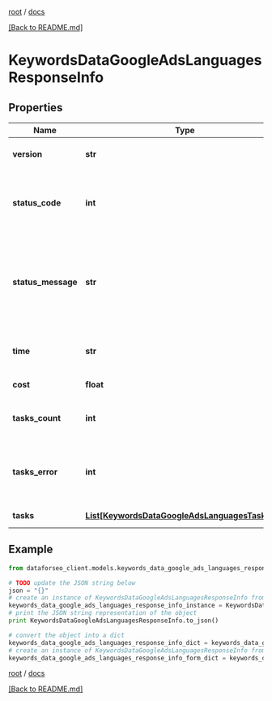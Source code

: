[root](./../ "root") / [docs](./ "docs")

[[Back to README.md]](./../README.md "[Back to README.md]")

# KeywordsDataGoogleAdsLanguagesResponseInfo

## Properties

Name | Type | Description | Notes
------------ | ------------- | ------------- | -------------
**version** | **str** | the current version of the API | [optional]
**status_code** | **int** | general status code you can find the full list of the response codes here | [optional]
**status_message** | **str** | general informational message you can find the full list of general informational messages here | [optional]
**time** | **str** | total execution time, seconds | [optional]
**cost** | **float** | total tasks cost, USD | [optional]
**tasks_count** | **int** | the number of tasks in the tasks array | [optional]
**tasks_error** | **int** | the number of tasks in the tasks array returned with an error | [optional]
**tasks** | [**List[KeywordsDataGoogleAdsLanguagesTaskInfo]**](KeywordsDataGoogleAdsLanguagesTaskInfo.md) | array of tasks | [optional]

## Example

```python
from dataforseo_client.models.keywords_data_google_ads_languages_response_info import KeywordsDataGoogleAdsLanguagesResponseInfo

# TODO update the JSON string below
json = "{}"
# create an instance of KeywordsDataGoogleAdsLanguagesResponseInfo from a JSON string
keywords_data_google_ads_languages_response_info_instance = KeywordsDataGoogleAdsLanguagesResponseInfo.from_json(json)
# print the JSON string representation of the object
print KeywordsDataGoogleAdsLanguagesResponseInfo.to_json()

# convert the object into a dict
keywords_data_google_ads_languages_response_info_dict = keywords_data_google_ads_languages_response_info_instance.to_dict()
# create an instance of KeywordsDataGoogleAdsLanguagesResponseInfo from a dict
keywords_data_google_ads_languages_response_info_form_dict = keywords_data_google_ads_languages_response_info.from_dict(keywords_data_google_ads_languages_response_info_dict)
```

  

[root](./../ "root") / [docs](./ "docs")

[[Back to README.md]](./../README.md "[Back to README.md]")